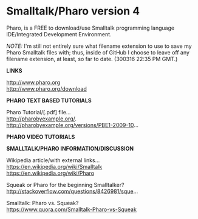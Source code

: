 # Smalltalk/Pharo version 4
Pharo, is a FREE to download/use Smalltalk programming language IDE/Integrated Development Environment.  

*NOTE:* I'm still not entirely sure what filename extension to use to save my Pharo Smalltalk files with; thus, inside of GitHub I choose to leave off any filename extension, at least, so far to date. (300316 22:35 PM GMT.)   

**LINKS**  

http://www.pharo.org  
http://www.pharo.org/download  

**PHARO TEXT BASED TUTORIALS** 

Pharo Tutorial/[.pdf] file…   
http://pharobyexample.org/.  
http://pharobyexample.org/versions/PBE1-2009-10...  

**PHARO VIDEO TUTORIALS**



**SMALLTALK/PHARO INFORMATION/DISCUSSION**    

Wikipedia article/with external links…  
https://en.wikipedia.org/wiki/Smalltalk  
https://en.wikipedia.org/wiki/Pharo  

Squeak or Pharo for the beginning Smalltalker?  
http://stackoverflow.com/questions/8426981/sque...  

Smalltalk: Pharo vs. Squeak?  
https://www.quora.com/Smalltalk-Pharo-vs-Squeak  

